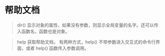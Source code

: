 # 帮助文档

> dir(<obj>) 显示对象的属性，如果没有参数，则显示全局变量的名字。还可以传入函数名，函数也是对象。


> help 获取帮助文档， 有两种方式，help() 不带参数进入交互式的命令行界面，或者 help()  函数传入参数调用。





